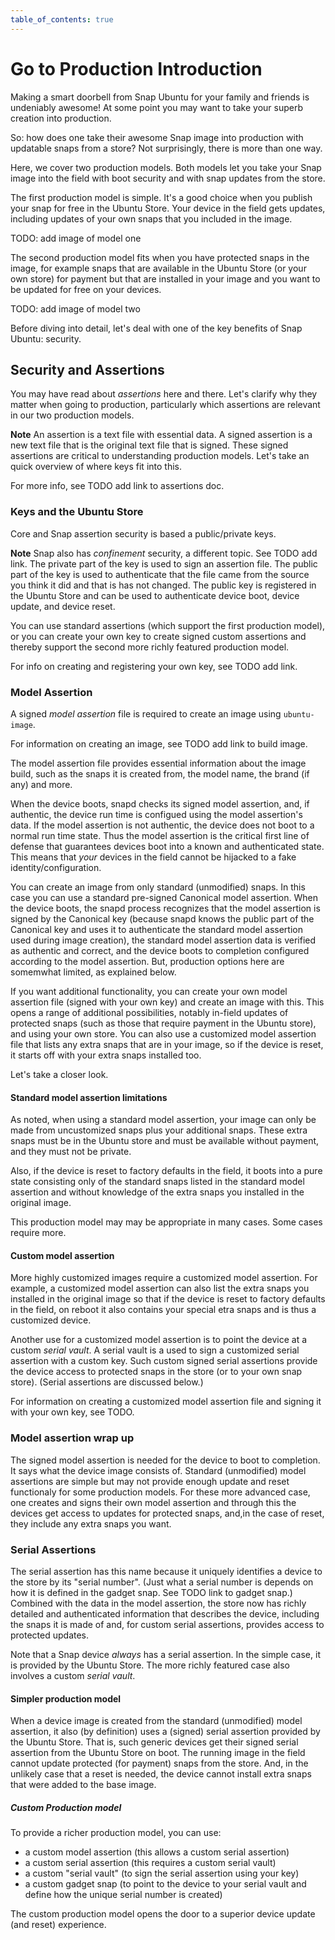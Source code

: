 ```yaml
---
table_of_contents: true
---
```

# Go to Production Introduction

Making a smart doorbell from Snap Ubuntu for your family and friends is undeniably awesome! At some point you may want to take your superb creation into production. 


So: how does one take their awesome Snap image into production with updatable snaps from a store? Not surprisingly, there is more than one way. 

Here, we cover two production models. Both models let you take your Snap image into the field with boot security and with snap updates from the store.

The first production model is simple. It's a good choice when you publish your snap for free in the Ubuntu Store. Your device in the field gets updates, including updates of your own snaps that you included in the image.

TODO: add image of model one

The second production model fits when you have protected snaps in the image, for example snaps that are available in the Ubuntu Store (or your own store) for payment but that are installed in your image and you want to be updated for free on your devices.

TODO: add image of model two

Before diving into detail, let's deal with one of the key benefits of Snap Ubuntu: security.

## Security and Assertions

You may have read about _assertions_ here and there. Let's clarify why they matter when going to production, particularly which assertions are relevant in our two production models.

**Note** An assertion is a text file with essential data. A signed assertion is a new text file that is the original text file that is signed. These signed assertions are critical to understanding production models. Let's take an quick overview of where keys fit into this.

For more info, see TODO add link to assertions doc.

### Keys and the Ubuntu Store
 
Core and Snap assertion security is based a public/private keys. 

**Note** Snap also has _confinement_ security, a different topic. See TODO add link.
The private part of the key is used to sign an assertion file. The public part of the key is used to authenticate that the file came from the source you think it did and that is has not changed. The public key is registered in the Ubuntu Store and can be used to authenticate device boot, device update, and device reset.

You can use standard assertions (which support the first production model), or you can create your own key to create signed custom assertions and thereby support the second more richly featured production model.

For info on creating and registering your own key, see TODO add link.

### Model Assertion

A signed _model assertion_ file is required to create an image using `ubuntu-image`. 

For information on creating an image, see TODO add link to build image.

The model assertion file provides essential information about the image build, such as the snaps it is created from, the model name, the brand (if any) and more.

When the device boots, snapd checks its signed model assertion, and, if authentic, the device run time is configued using the model assertion's data. If the model assertion is not authentic, the device does not boot to a normal run time state. Thus the model assertion is the critical first line of defense that guarantees devices boot into a known and authenticated state. This means that _your_ devices in the field cannot be hijacked to a fake identity/configuration.

You can create an image from only standard (unmodified) snaps. In this case you can use a standard pre-signed Canonical model assertion. When the device boots, the snapd process recognizes that the model assertion is signed by the Canonical key (because snapd knows the public part of the Canonical key and uses it to authenticate the standard model assertion used during image creation), the standard model assertion data is verified as authentic and correct, and the device boots to completion configured according to the model assertion. But, production options here are somemwhat limited, as explained below.

If you want additional functionality, you can create your own model assertion file (signed with your own key) and create an image with this. This opens a range of additional possibilities, notably in-field updates of protected snaps (such as those that require payment in the Ubuntu store), and using your own store. You can also use a customized model assertion file that lists any extra snaps that are in your image, so if the device is reset, it starts off with your extra snaps installed too.

Let's take a closer look.

#### Standard model assertion limitations

As noted, when using a standard model assertion, your image can only be made from uncustomized snaps plus your additional snaps. These extra snaps must be in the Ubuntu store and must be available without payment, and they must not be private.

Also, if the device is reset to factory defaults in the field, it boots into a pure state consisting only of the standard snaps listed in the standard model assertion and without knowledge of the extra snaps you installed in the original image. 

This production model may may be appropriate in many cases. Some cases require more. 

#### Custom model assertion

More highly customized images require a customized model assertion. For example, a customized model assertion can also list the extra snaps you installed in the original image so that if the device is reset to factory defaults in the field, on reboot it also contains your special etra snaps and is thus a customized device.
 
Another use for a customized model assertion is to point the device at a custom _serial vault_. A serial vault is a used to sign a customized serial assertion with a custom key. Such custom signed serial assertions provide the device access to protected snaps in the store (or to your own snap store). (Serial assertions are discussed below.)

For information on creating a customized model assertion file and signing it with your own key, see TODO.

### Model assertion wrap up

The signed model assertion is needed for the device to boot to completion. It says what the device image consists of. Standard (unmodified) model assertions are simple but may not provide enough update and reset functionaly for some production models. For these more advanced case, one creates and signs their own model assertion and through this the devices get access to updates for protected snaps, and,in the case of reset, they include any extra snaps you want.

### Serial Assertions

The serial assertion has this name because it uniquely identifies a device to the store by its "serial number". (Just what a serial number is depends on how it is defined in the gadget snap. See TODO link to gadget snap.) Combined with the data in the model assertion, the store now has richly detailed and authenticated information that describes the device, including the snaps it is made of and, for custom serial assertions, provides access to protected updates.

Note that a Snap device _always_ has a serial assertion. In the simple case, it is provided by the Ubuntu Store. The more richly featured case also involves a custom _serial vault_.

#### Simpler production model

When a device image is created from the standard (unmodified) model assertion, it also (by definition) uses a (signed) serial assertion provided by the Ubuntu Store. That is, such generic devices get their signed serial assertion from the Ubuntu Store on boot. The running image in the field cannot update protected (for payment) snaps from the store. And, in the unlikely case that a reset is needed, the device cannot install extra snaps that were added to the base image.

##### Custom Production model

To provide a richer production model, you can use:

* a custom model assertion (this allows a custom serial assertion)
* a custom serial assertion (this requires a custom serial vault)
* a custom "serial vault" (to sign the serial assertion using your key)
* a custom gadget snap (to point to the device to your serial vault and define how the unique serial number is created)

The custom production model opens the door to a superior device update (and reset) experience.











